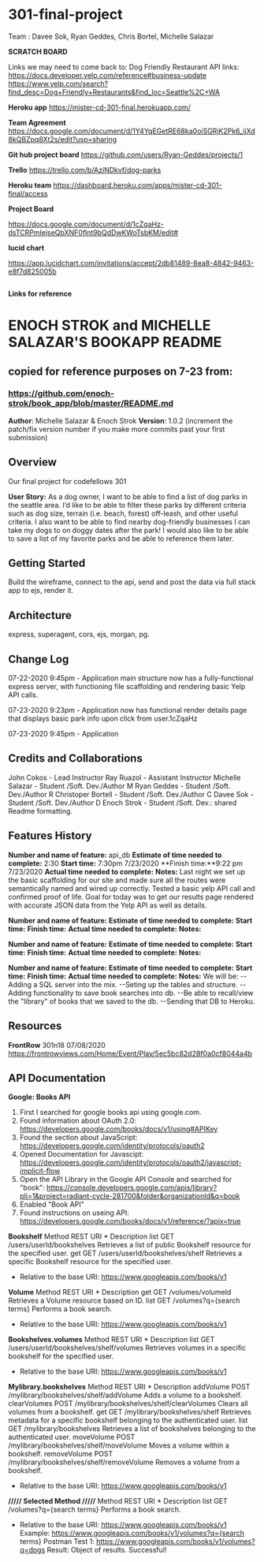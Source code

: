 # 301-final-project
Team :  Davee Sok, Ryan Geddes, Chris Bortel, Michelle Salazar

**SCRATCH BOARD**

Links we may need to come back to:
Dog Friendly Restaurant API links:
https://docs.developer.yelp.com/reference#business-update
https://www.yelp.com/search?find_desc=Dog+Friendly+Restaurants&find_loc=Seattle%2C+WA


**Heroku app**
https://mister-cd-301-final.herokuapp.com/

**Team Agreement**
https://docs.google.com/document/d/1Y4YqEGetRE68ka0oiSGRjK2Pk6_ijXd8kQBZpq8Xt2s/edit?usp=sharing

**Git hub project board**
https://github.com/users/Ryan-Geddes/projects/1

**Trello** 
https://trello.com/b/AziNDkvf/dog-parks

**Heroku team**
https://dashboard.heroku.com/apps/mister-cd-301-final/access

**Project Board**

https://docs.google.com/document/d/1cZqaHz-dsTCRPmIejseQbXNF0flnt9bQdDwKWoTsbKM/edit#

**lucid chart**

https://app.lucidchart.com/invitations/accept/2db81489-8ea8-4842-9463-e8f7d825005b

<img src=''>

**Links for reference**


# ENOCH STROK and MICHELLE SALAZAR'S BOOKAPP README 
## copied for reference purposes on 7-23 from:
### https://github.com/enoch-strok/book_app/blob/master/README.md

**Author**: Michelle Salazar & Enoch Strok
**Version**: 1.0.2 (increment the patch/fix version number if you make more commits past your first submission)

## Overview
Our final project for codefellows 301 

**User Story:** As a dog owner, I want to be able to find a list of dog parks in the seattle area.  I’d like to be able to filter these parks by different criteria such as dog size, terrain (i.e. beach, forest) off-leash, and other useful criteria.  I also want to be able to find nearby dog-friendly businesses I can take my dogs to on doggy dates after the park!  I would also like to be able to save a list of my favorite parks and be able to reference them later.  

## Getting Started
Build the wireframe, connect to the api, send and post the data via full stack app to ejs, render it.

## Architecture
express, superagent, cors, ejs, morgan, pg.

## Change Log
07-22-2020 9:45pm - Application main structure now has a fully-functional express server, with functioning file scaffolding and rendering basic Yelp API calls.

07-23-2020 9:23pm - Application now has functional render details page that displays basic park info upon click from user.1cZqaHz


07-23-2020 9:45pm - Application 

## Credits and Collaborations
John Cokos - Lead Instructor
Ray Ruazol - Assistant Instructor
Michelle Salazar - Student /Soft. Dev./Author M
Ryan Geddes - Student /Soft. Dev./Author R
Christoper Bortell - Student /Soft. Dev./Author C
Davee Sok - Student /Soft. Dev./Author D
Enoch Strok - Student /Soft. Dev.: shared Readme formatting.


## Features History ##
**Number and name of feature:** api_db
**Estimate of time needed to complete:** 2:30
**Start time:** 7:30pm 7/23/2020
**Finish time:**9:22 pm 7/23/2020
**Actual time needed to complete:**
**Notes:** Last night we set up the basic scaffolding for our site and made sure all the routes were semantically named and wired up correctly.  Tested a basic yelp API call and confirmed proof of life.  Goal for today was to get our results page rendered with accurate JSON data from the Yelp API as well as details.

**Number and name of feature:** 
**Estimate of time needed to complete:** 
**Start time:** 
**Finish time:** 
**Actual time needed to complete:** 
**Notes:** 

**Number and name of feature:** 
**Estimate of time needed to complete:** 
**Start time:** 
**Finish time:**
**Actual time needed to complete:**
**Notes:** 

**Number and name of feature:** 
**Estimate of time needed to complete:** 
**Start time:** 
**Finish time:** 
**Actual time needed to complete:**
**Notes:** We will be: 
--Adding a SQL server into the mix.
--Seting up the tables and structure.
--Adding functionality to save book searches into db.
--Be able to recall/view the "library" of books that we saved to the db.
--Sending that DB to Heroku.



## Resources
**FrontRow** 
301n18
07/08/2020
https://frontrowviews.com/Home/Event/Play/5ec5bc82d28f0a0cf8044a4b



## API Documentation
**Google: Books API**
1. First I searched for google books api using google.com.
2. Found information about OAuth 2.0: https://developers.google.com/books/docs/v1/using#APIKey
3. Found the section about JavaScript: https://developers.google.com/identity/protocols/oauth2
4. Opened Documentation for Javascipt: https://developers.google.com/identity/protocols/oauth2/javascript-implicit-flow
5. Open the API Library in the Google API Console and searched for "book": https://console.developers.google.com/apis/library?pli=1&project=radiant-cycle-281700&folder&organizationId&q=book
6. Enabled "Book API"
7. Found instructions on useing API: https://developers.google.com/books/docs/v1/reference/?apix=true

**Bookshelf**
Method	        REST    URI *	                                    Description
list	        GET     /users/userId/bookshelves	                Retrieves a list of public Bookshelf resource for the specified user.
get	            GET     /users/userId/bookshelves/shelf	            Retrieves a specific Bookshelf resource for the specified user.
* Relative to the base URI: https://www.googleapis.com/books/v1

**Volume**
Method	        REST    URI *	                                    Description
get	            GET     /volumes/volumeId	                        Retrieves a Volume resource based on ID.
list	        GET     /volumes?q={search terms}	                Performs a book search.
* Relative to the base URI: https://www.googleapis.com/books/v1

**Bookshelves.volumes**
Method	        REST    URI *	                                    Description
list	        GET     /users/userId/bookshelves/shelf/volumes	Retrieves volumes in a specific bookshelf for the specified user.
* Relative to the base URI: https://www.googleapis.com/books/v1

**Mylibrary.bookshelves**
Method	        REST    URI *	                                    Description
addVolume	    POST    /mylibrary/bookshelves/shelf/addVolume	    Adds a volume to a bookshelf.
clearVolumes	POST    /mylibrary/bookshelves/shelf/clearVolumes	Clears all volumes from a bookshelf.
get	            GET     /mylibrary/bookshelves/shelf	            Retrieves metadata for a specific bookshelf belonging to the authenticated user.
list	        GET     /mylibrary/bookshelves	                    Retrieves a list of bookshelves belonging to the authenticated user.
moveVolume	    POST    /mylibrary/bookshelves/shelf/moveVolume	    Moves a volume within a bookshelf.
removeVolume	POST    /mylibrary/bookshelves/shelf/removeVolume	Removes a volume from a bookshelf.
* Relative to the base URI: https://www.googleapis.com/books/v1

**///// Selected Method /////**
Method	        REST    URI *	                                    Description
list	        GET     /volumes?q={search terms}	                Performs a book search.
* Relative to the base URI: https://www.googleapis.com/books/v1
Example: https://www.googleapis.com/books/v1/volumes?q={search terms}
Postman Test 1: https://www.googleapis.com/books/v1/volumes?q=dogs
Result: Object of results. Successful!








   
        